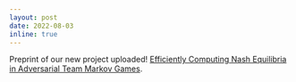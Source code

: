 ```yaml
---
layout: post
date: 2022-08-03
inline: true
---
```


Preprint of our new project uploaded! [Efficiently Computing Nash Equilibria in Adversarial Team Markov Games](https://arxiv.org/abs/2208.02204).
